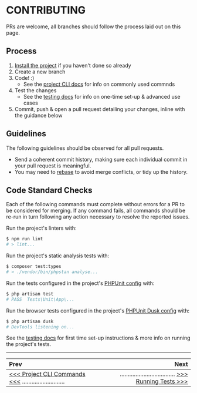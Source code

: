 # CONTRIBUTING

PRs are welcome, all branches should follow the process laid out on this page.

## Process

1. [Install the project](INSTALL.md) if you haven't done so already
2. Create a new branch
3. Code! :)
    * See the [project CLI docs](CONSOLE.md) for info on commonly used commnds
4. Test the changes
    * See the [testing docs](TESTING.md) for info on one-time set-up & advanced use cases
5. Commit, push & open a pull request detailing your changes, inline with the guidance below

## Guidelines

The following guidelines should be observed for all pull requests.

* Send a coherent commit history, making sure each individual commit in your pull request is meaningful.
* You may need to [rebase](https://git-scm.com/book/en/v2/Git-Branching-Rebasing) to avoid merge conflicts,
or tidy up the history.

## Code Standard Checks

Each of the following commands must complete without errors for a PR to be considered for merging.
If any command fails, all commands should be re-run in turn following any action necessary to resolve the reported issues.

Run the project's linters with:

```sh
$ npm run lint
# > lint...
```

Run the project's static analysis tests with:

```sh
$ composer test:types
# > ./vendor/bin/phpstan analyse...
```

Run the tests configured in the project's [PHPUnit config](phpunit.xml) with:

```sh
$ php artisan test
# PASS  Tests\Unit\App\...
```

Run the browser tests configured in the project's [PHPUnit Dusk config](phpunit.dusk.xml) with:

```sh
$ php artisan dusk
# DevTools listening on...
```

See the [testing docs](TESTING.md) for first time set-up instructions & more info on running the project's tests.

---

|Prev                                                                  |                                                                   Next|
|:---------------------------------------------------------------------|----------------------------------------------------------------------:|
|[<<< Project CLI Commands <<<](CONSOLE.md) ...........................|................................... [>>> Running Tests >>>](TESTING.md)|

